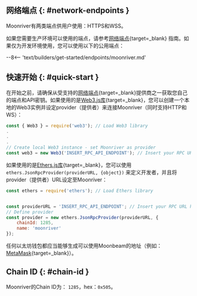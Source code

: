 ## 网络端点 {: #network-endpoints }

Moonriver有两类端点供用户使用：HTTPS和WSS。

如果您需要生产环境可以使用的端点，请参考[网络端点](/builders/get-started/endpoints/#endpoint-providers){target=\_blank} 指南。如果仅为开发环境使用，您可以使用以下的公用端点：

--8<-- 'text/builders/get-started/endpoints/moonriver.md'

## 快速开始 {: #quick-start }  

在开始之前，请确保从受支持的[网络端点](/builders/get-started/endpoints/){target=\_blank}提供商之一获取您自己的端点和API密钥。如果使用的是[Web3.js库](/builders/build/eth-api/libraries/web3js){target=\_blank}，您可以创建一个本地的Web3实例并设定provider（提供者）来连接Moonriver（同时支持HTTP和WS）：

```js
const { Web3 } = require('web3'); // Load Web3 library
.
.
.
// Create local Web3 instance - set Moonriver as provider
const web3 = new Web3('INSERT_RPC_API_ENDPOINT'); // Insert your RPC URL here
```

如果使用的是[Ethers.js库](/builders/build/eth-api/libraries/ethersjs){target=\_blank}，您可以使用`ethers.JsonRpcProvider(providerURL, {object})` 来定义开发者，并且将provider（提供者）URL设定至Moonriver：

```js
const ethers = require('ethers'); // Load Ethers library


const providerURL = 'INSERT_RPC_API_ENDPOINT'; // Insert your RPC URL here
// Define provider
const provider = new ethers.JsonRpcProvider(providerURL, {
    chainId: 1285,
    name: 'moonriver'
});
```

任何以太坊钱包都应当能够生成可以使用Moonbeam的地址（例如：[MetaMask](https://metamask.io/){target=\_blank}）。

## Chain ID {: #chain-id }

Moonriver的Chain ID为： `1285`，hex：`0x505`。
